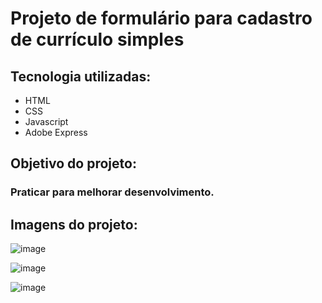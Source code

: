<h1>Projeto de formulário para cadastro de currículo simples</h1>
<h2>Tecnologia utilizadas:</h2>
<ul>
  <li>HTML</li>
  <li>CSS</li>
  <li>Javascript</li>
  <li>Adobe Express</li>
</ul>

<h2>Objetivo do projeto:</h2>
<h3>Praticar para melhorar desenvolvimento.</h3>

<h2>Imagens do projeto:</h2>

![image](https://github.com/CarolFenixBr/formulario-vaga/assets/89542446/f13eae48-8b2c-47fa-85e0-89a7c91732fa)

![image](https://github.com/CarolFenixBr/formulario-vaga/assets/89542446/18fbcaff-4d25-4feb-92df-c8e403ed2cda)

![image](https://github.com/CarolFenixBr/formulario-vaga/assets/89542446/433c27e0-31a5-4282-9488-e3910024019b)



